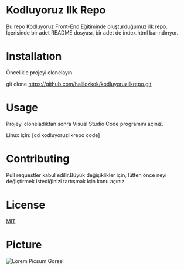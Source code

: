# Kodluyoruz Ilk Repo
Bu repo Kodluyoruz Front-End Eğitiminde oluşturduğumuz ilk repo. İçerisinde bir adet README dosyası, bir adet de index.html barındırıyor.

# Installatıon
Öncelikle projeyi clonelayın.

git clone https://github.com/halilozkok/kodluyoruzilkrepo.git

# Usage

Projeyi cloneladıktan sonra Visual Studio Code programını açınız.

Linux için:
   [cd kodluyoruzilkrepo
   code]
# Contributing

Pull requestler kabul edilir.Büyük değişiklikler için, lütfen önce neyi değiştirmek istediğinizi tartışmak için konu açınız.

# License

[MIT](https://www.google.com)

# Picture

![Lorem Picsum Gorsel](https://picsum.photos/id/237/200/300)
